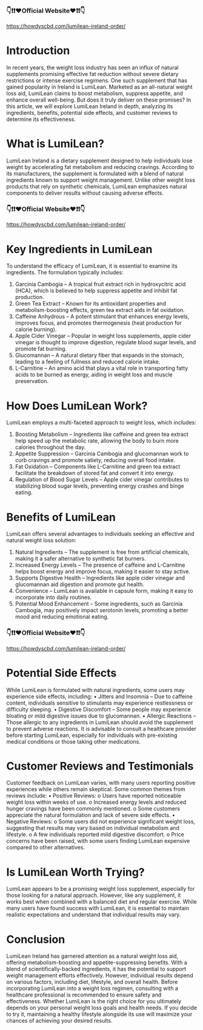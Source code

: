 ### 👇❗❗❤️Official Website❤️❗❗👇

https://howdyscbd.com/lumilean-ireland-order/ 


# Introduction

In recent years, the weight loss industry has seen an influx of natural supplements promising effective fat reduction without severe dietary restrictions or intense exercise regimens. One such supplement that has gained popularity in Ireland is LumiLean. Marketed as an all-natural weight loss aid, LumiLean claims to boost metabolism, suppress appetite, and enhance overall well-being. But does it truly deliver on these promises? In this article, we will explore LumiLean Ireland in depth, analyzing its ingredients, benefits, potential side effects, and customer reviews to determine its effectiveness.

# What is LumiLean?

LumiLean Ireland is a dietary supplement designed to help individuals lose weight by accelerating fat metabolism and reducing cravings. According to its manufacturers, the supplement is formulated with a blend of natural ingredients known to support weight management. Unlike other weight loss products that rely on synthetic chemicals, LumiLean emphasizes natural components to deliver results without causing adverse effects.

### 👇❗❗❤️Official Website❤️❗❗👇

https://howdyscbd.com/lumilean-ireland-order/ 


# Key Ingredients in LumiLean

To understand the efficacy of LumiLean, it is essential to examine its ingredients. The formulation typically includes:
1.	Garcinia Cambogia – A tropical fruit extract rich in hydroxycitric acid (HCA), which is believed to help suppress appetite and inhibit fat production.
2.	Green Tea Extract – Known for its antioxidant properties and metabolism-boosting effects, green tea extract aids in fat oxidation.
3.	Caffeine Anhydrous – A potent stimulant that enhances energy levels, improves focus, and promotes thermogenesis (heat production for calorie burning).
4.	Apple Cider Vinegar – Popular in weight loss supplements, apple cider vinegar is thought to improve digestion, regulate blood sugar levels, and promote fat burning.
5.	Glucomannan – A natural dietary fiber that expands in the stomach, leading to a feeling of fullness and reduced calorie intake.
6.	L-Carnitine – An amino acid that plays a vital role in transporting fatty acids to be burned as energy, aiding in weight loss and muscle preservation.

# How Does LumiLean Work?

LumiLean employs a multi-faceted approach to weight loss, which includes:
1.	Boosting Metabolism – Ingredients like caffeine and green tea extract help speed up the metabolic rate, allowing the body to burn more calories throughout the day.
2.	Appetite Suppression – Garcinia Cambogia and glucomannan work to curb cravings and promote satiety, reducing overall food intake.
3.	Fat Oxidation – Components like L-Carnitine and green tea extract facilitate the breakdown of stored fat and convert it into energy.
4.	Regulation of Blood Sugar Levels – Apple cider vinegar contributes to stabilizing blood sugar levels, preventing energy crashes and binge eating.

# Benefits of LumiLean

LumiLean offers several advantages to individuals seeking an effective and natural weight loss solution:
1.	Natural Ingredients – The supplement is free from artificial chemicals, making it a safer alternative to synthetic fat burners.
2.	Increased Energy Levels – The presence of caffeine and L-Carnitine helps boost energy and improve focus, making it easier to stay active.
3.	Supports Digestive Health – Ingredients like apple cider vinegar and glucomannan aid digestion and promote gut health.
4.	Convenience – LumiLean is available in capsule form, making it easy to incorporate into daily routines.
5.	Potential Mood Enhancement – Some ingredients, such as Garcinia Cambogia, may positively impact serotonin levels, promoting a better mood and reducing emotional eating.

### 👇❗❗❤️Official Website❤️❗❗👇

https://howdyscbd.com/lumilean-ireland-order/ 


# Potential Side Effects

While LumiLean is formulated with natural ingredients, some users may experience side effects, including:
•	Jitters and Insomnia – Due to caffeine content, individuals sensitive to stimulants may experience restlessness or difficulty sleeping.
•	Digestive Discomfort – Some people may experience bloating or mild digestive issues due to glucomannan.
•	Allergic Reactions – Those allergic to any ingredients in LumiLean should avoid the supplement to prevent adverse reactions.
It is advisable to consult a healthcare provider before starting LumiLean, especially for individuals with pre-existing medical conditions or those taking other medications.

# Customer Reviews and Testimonials

Customer feedback on LumiLean varies, with many users reporting positive experiences while others remain skeptical. Some common themes from reviews include:
•	Positive Reviews:
o	Users have reported noticeable weight loss within weeks of use.
o	Increased energy levels and reduced hunger cravings have been commonly mentioned.
o	Some customers appreciate the natural formulation and lack of severe side effects.
•	Negative Reviews:
o	Some users did not experience significant weight loss, suggesting that results may vary based on individual metabolism and lifestyle.
o	A few individuals reported mild digestive discomfort.
o	Price concerns have been raised, with some users finding LumiLean expensive compared to other alternatives.

# Is LumiLean Worth Trying?

LumiLean appears to be a promising weight loss supplement, especially for those looking for a natural approach. However, like any supplement, it works best when combined with a balanced diet and regular exercise. While many users have found success with LumiLean, it is essential to maintain realistic expectations and understand that individual results may vary.

# Conclusion

LumiLean Ireland has garnered attention as a natural weight loss aid, offering metabolism-boosting and appetite-suppressing benefits. With a blend of scientifically-backed ingredients, it has the potential to support weight management efforts effectively. However, individual results depend on various factors, including diet, lifestyle, and overall health. Before incorporating LumiLean into a weight loss regimen, consulting with a healthcare professional is recommended to ensure safety and effectiveness.
Whether LumiLean is the right choice for you ultimately depends on your personal weight loss goals and health needs. If you decide to try it, maintaining a healthy lifestyle alongside its use will maximize your chances of achieving your desired results.
